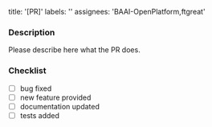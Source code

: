 title: '[PR]'
labels: ''
assignees: 'BAAI-OpenPlatform,ftgreat'

### Description
Please describe here what the PR does.

### Checklist
- [ ] bug fixed
- [ ] new feature provided
- [ ] documentation updated
- [ ] tests added
